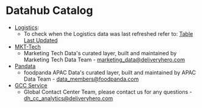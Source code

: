 # Datahub Catalog

* [Logistics](LOGISTICS.md):
    * To check when the Logistics data was last refreshed refer to: [Table Last Updated](curated_data/log/table_last_updated.md)
* [MKT-Tech](MKT-TECH.md)
    * Marketing Tech Data's curated layer, built and maintained by Marketing Tech Data Team - [marketing_data@deliveryhero.com ](mailto:marketing_data@deliveryhero.com )
* [Pandata](PANDATA.md)
    * foodpanda APAC Data's curated layer, built and maintained by APAC Data Team - [data_members@foodpanda.com](mailto:data_members@foodpanda.com)
* [GCC Service](GCC_SERVICE.md)
    * Global Contact Center Team, please contact us for any questions - [dh_cc_analytics@deliveryhero.com](mailto:dh_cc_analytics@deliveryhero.com)

